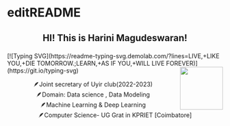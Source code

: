 # editREADME
<h2><p align="center"> HI! This is Harini Magudeswaran! </h2>
[![Typing SVG](https://readme-typing-svg.demolab.com/?lines=LIVE,+LIKE YOU,+DIE TOMORROW.;LEARN,+AS IF YOU,+WILL LIVE FOREVER)](https://git.io/typing-svg)
   <img align='right' src="https://encrypted-tbn3.gstatic.com/images?q=tbn:ANd9GcQAWtuKdtJSxRv27SjCvfQM1yn3gSVVEQtLesWKjkQ4gK8dwiDn"
   width="100" height="100" >

<P align = "center">
🪶Joint secretary of Uyir club(2022-2023) <br> 🪶Domain: Data science , Data Modeling <br>🪶Machine Learning & Deep Learning<br> 
🪶Computer Science- UG Grat in KPRIET [Coimbatore]


